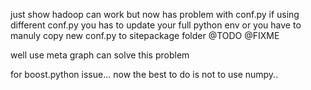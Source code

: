 just show hadoop can work
but now has problem with conf.py 
if using different conf.py
you has to update your full python env 
or you have to manuly copy new conf.py to sitepackage folder
@TODO @FIXME

well use meta graph can solve this problem

for boost.python issue... now the best to do is not to use numpy..

